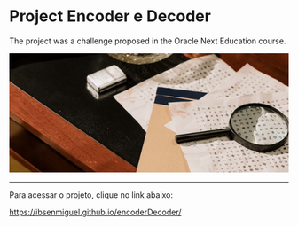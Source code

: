 # Project Encoder e Decoder

  The project was a challenge proposed in the Oracle Next Education course.

  ![alt text](https://github.com/ibsenmiguel/encoderDecoder/blob/61537784f04623d864076af194b33d8df2dcdd9a/capaReadme.jpg)

  -------------------------------------------------

  Para acessar o projeto, clique no link abaixo:
  
  https://ibsenmiguel.github.io/encoderDecoder/
